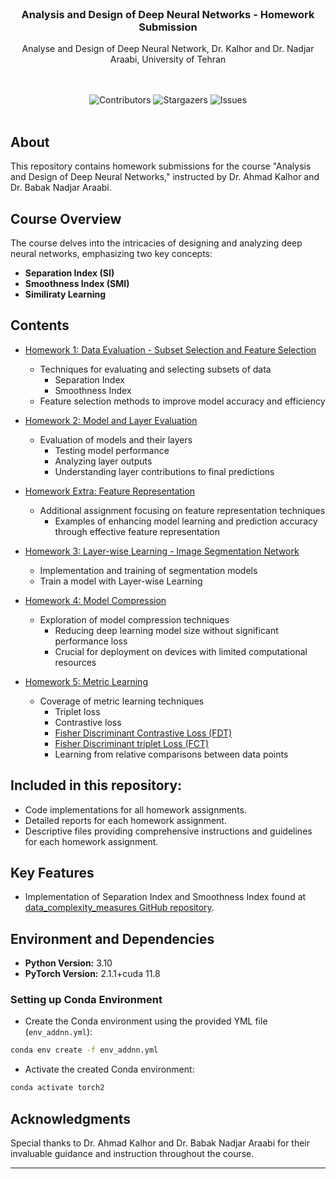 <br/>
<p align="center">
  <h3 align="center">Analysis and Design of Deep Neural Networks - Homework Submission</h3>

  <p align="center">
    Analyse and Design of Deep Neural Network, Dr. Kalhor and Dr. Nadjar Araabi, University of Tehran
    <br/>
    <br/>
  </p>
</p>
<br/>
<div align="center">
  <img src="https://img.shields.io/github/contributors/Arhosseini77/ADDNN_2023?color=dark-green" alt="Contributors"> 
  <img src="https://img.shields.io/github/stars/Arhosseini77/ADDNN_2023?style=social" alt="Stargazers"> 
  <img src="https://img.shields.io/github/issues/Arhosseini77/ADDNN_2023" alt="Issues"> 

  </a>
</div>
<br/>

## About 

This repository contains homework submissions for the course "Analysis and Design of Deep Neural Networks," instructed by Dr. Ahmad Kalhor and Dr. Babak Nadjar Araabi. 


## Course Overview

The course delves into the intricacies of designing and analyzing deep neural networks, emphasizing two key concepts:
- **Separation Index (SI)** 
- **Smoothness Index (SMI)**
- **Similiraty Learning**



## Contents

- [Homework 1: Data Evaluation - Subset Selection and Feature Selection](https://github.com/Arhosseini77/ADDNN_2023/tree/main/HW1)
    - Techniques for evaluating and selecting subsets of data
        - Separation Index
        - Smoothness Index
    - Feature selection methods to improve model accuracy and efficiency

- [Homework 2: Model and Layer Evaluation](https://github.com/Arhosseini77/ADDNN_2023/tree/main/HW2)
    - Evaluation of models and their layers
        - Testing model performance
        - Analyzing layer outputs
        - Understanding layer contributions to final predictions

- [Homework Extra: Feature Representation](https://github.com/Arhosseini77/ADDNN_2023/tree/main/Extra1)
    - Additional assignment focusing on feature representation techniques
        - Examples of enhancing model learning and prediction accuracy through effective feature representation

- [Homework 3: Layer-wise Learning - Image Segmentation Network](https://github.com/Arhosseini77/ADDNN_2023/tree/main/HW3)
    - Implementation and training of segmentation models
    - Train a model with Layer-wise Learning
      
- [Homework 4: Model Compression](https://github.com/Arhosseini77/ADDNN_2023/tree/main/HW4)
    - Exploration of model compression techniques
        - Reducing deep learning model size without significant performance loss
        - Crucial for deployment on devices with limited computational resources

- [Homework 5: Metric Learning](https://github.com/Arhosseini77/ADDNN_2023/tree/main/HW5)
    - Coverage of metric learning techniques
        - Triplet loss
        - Contrastive loss
        - [Fisher Discriminant Contrastive Loss (FDT)](https://arxiv.org/abs/2004.04674)
        - [Fisher Discriminant triplet Loss (FCT)](https://arxiv.org/abs/2004.04674)
        - Learning from relative comparisons between data points
          
## Included in this repository:
- Code implementations for all homework assignments.
- Detailed reports for each homework assignment.
- Descriptive files providing comprehensive instructions and guidelines for each homework assignment.


## Key Features

- Implementation of Separation Index and Smoothness Index found at [data_complexity_measures GitHub repository](https://github.com/Arhosseini77/data_complexity_measures).

## Environment and Dependencies

- **Python Version:** 3.10
- **PyTorch Version:** 2.1.1+cuda 11.8 
### Setting up Conda Environment
- Create the Conda environment using the provided YML file (`env_addnn.yml`):
```bash
conda env create -f env_addnn.yml
```
- Activate the created Conda environment:
```bash
conda activate torch2
```
## Acknowledgments

Special thanks to Dr. Ahmad Kalhor and Dr. Babak Nadjar Araabi for their invaluable guidance and instruction throughout the course.

---

